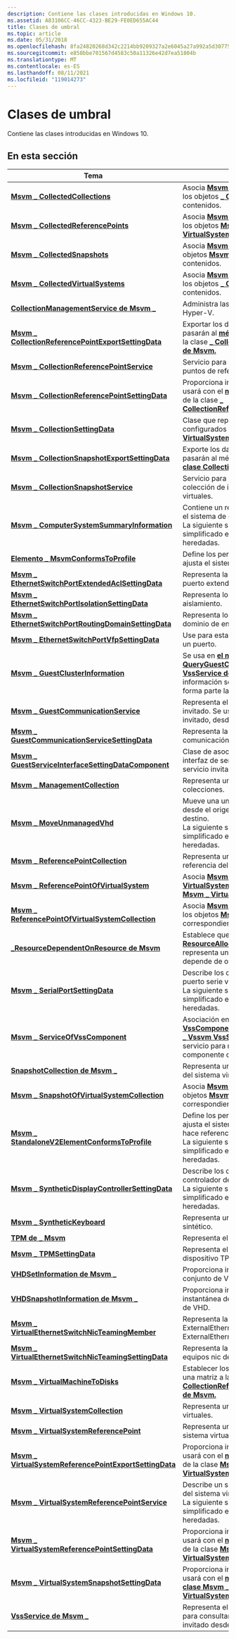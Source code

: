```yaml
---
description: Contiene las clases introducidas en Windows 10.
ms.assetid: A83106CC-46CC-4323-BE29-FE0ED655AC44
title: Clases de umbral
ms.topic: article
ms.date: 05/31/2018
ms.openlocfilehash: 8fa24820268d342c2214bb9209327a2e6045a27a992a5d307752a3d647c982fb
ms.sourcegitcommit: e858bbe701567d4583c50a11326e42d7ea51804b
ms.translationtype: MT
ms.contentlocale: es-ES
ms.lasthandoff: 08/11/2021
ms.locfileid: "119014273"
---
```

# <a name="threshold-classes"></a>Clases de umbral

Contiene las clases introducidas en Windows 10.

## <a name="in-this-section"></a>En esta sección



| Tema                                                                                                                      | Descripción                                                                                                                                                                                                                                                                  |
|----------------------------------------------------------------------------------------------------------------------------|------------------------------------------------------------------------------------------------------------------------------------------------------------------------------------------------------------------------------------------------------------------------------|
| [**Msvm \_ CollectedCollections**](msvm-collectedcollections.md)<br/>                                                 | Asocia [**Msvm \_ VirtualSystemCollection a**](msvm-virtualsystemcollection.md) los objetos [**\_ ComputerSystem de Msvm**](msvm-computersystem.md) contenidos.<br/>                                                                                                |
| [**Msvm \_ CollectedReferencePoints**](msvm-collectedreferencepoints.md)<br/>                                         | Asocia [**Msvm \_ ReferencePointCollection a**](msvm-referencepointcollection.md) los objetos [**Msvm \_ VirtualSystemReferencePoint**](msvm-virtualsystemreferencepoint.md) contenidos.<br/>                                                                    |
| [**Msvm \_ CollectedSnapshots**](msvm-collectedsnapshots.md)<br/>                                                     | Asocia [**Msvm \_ SnapshotCollection a**](msvm-snapshotcollection.md) los objetos [**Msvm \_ VirtualSystemSettingData**](msvm-virtualsystemsettingdata.md) contenidos.<br/>                                                                                      |
| [**Msvm \_ CollectedVirtualSystems**](msvm-collectedvirtualsystems.md)<br/>                                           | Asocia [**Msvm \_ VirtualSystemCollection a**](msvm-virtualsystemcollection.md) los objetos [**\_ ComputerSystem de Msvm**](msvm-computersystem.md) contenidos.<br/>                                                                                                |
| [**CollectionManagementService de Msvm \_**](msvm-collectionmanagementservice.md)<br/>                                   | Administra las colecciones en el host de Hyper-V.<br/>                                                                                                                                                                                                                      |
| [**Msvm \_ CollectionReferencePointExportSettingData**](msvm-collectionreferencepointexportsettingdata.md)<br/>       | Exportar los datos de configuración que se pasarán al [**método ExportReferencePoint**](msvm-collectionreferencepointservice-exportreferencepoint.md) de la clase [**\_ CollectionReferencePointService de Msvm.**](msvm-collectionreferencepointservice.md)<br/>                   |
| [**Msvm \_ CollectionReferencePointService**](msvm-collectionreferencepointservice.md)<br/>                           | Servicio para crear, destruir y exportar puntos de referencia <br/>                                                                                                                                                                                                           |
| [**Msvm \_ CollectionReferencePointSettingData**](msvm-collectionreferencepointsettingdata.md)<br/>                   | Proporciona información adicional que se usará con el [**método CreateReferencePoint**](msvm-collectionreferencepointservice-createreferencepoint.md) de la clase [**\_ CollectionReferencePointService de Msvm.**](msvm-collectionreferencepointservice.md)<br/>          |
| [**Msvm \_ CollectionSettingData**](msvm-collectionsettingdata.md)<br/>                                               | Clase que representa los valores configurados para [**un objeto \_ VirtualSystemCollection de Msvm.**](msvm-virtualsystemcollection.md)<br/>                                                                                                                                       |
| [**Msvm \_ CollectionSnapshotExportSettingData**](msvm-collectionsnapshotexportsettingdata.md)<br/>                   | Exporte los datos de configuración que se pasarán al método ExportSnapshot de la [**\_ clase CollectionSnapshotService de Msvm.**](msvm-collectionsnapshotservice.md)<br/>                                                                                                              |
| [**Msvm \_ CollectionSnapshotService**](msvm-collectionsnapshotservice.md)<br/>                                       | Servicio para crear, destruir y exportar la colección de instantáneas de sistemas virtuales.<br/>                                                                                                                                                                                     |
| [**Msvm \_ ComputerSystemSummaryInformation**](msvm-computersystemsummaryinformation.md)<br/>                         | Contiene un resumen de información sobre el sistema de equipo virtual especificado.<br/> La siguiente sintaxis es código MOF simplificado e incluye todas las propiedades heredadas.<br/>                                                                                   |
| [**Elemento \_ MsvmConformsToProfile**](msvm-elementconformstoprofile.md)<br/>                                         | Define los perfiles registrados a los que se ajusta el sistema al que se hace referencia.<br/>                                                                                                                                                                                          |
| [**Msvm \_ EthernetSwitchPortExtendedAclSettingData**](msvm-ethernetswitchportextendedaclsettingdata.md)<br/>         | Representa la configuración de ACL de puerto extendida.<br/>                                                                                                                                                                                                                        |
| [**Msvm \_ EthernetSwitchPortIsolationSettingData**](msvm-ethernetswitchportisolationsettingdata.md)<br/>             | Representa los datos de configuración de aislamiento.<br/>                                                                                                                                                                                                                            |
| [**Msvm \_ EthernetSwitchPortRoutingDomainSettingData**](msvm-ethernetswitchportroutingdomainsettingdata.md)<br/>     | Representa los datos de configuración del dominio de enrutamiento.<br/>                                                                                                                                                                                                                       |
| [**Msvm \_ EthernetSwitchPortVfpSettingData**](msvm-ethernetswitchportvfpsettingdata.md)<br/>                         | Use para establecer VFP como obligatorio en un puerto.<br/>                                                                                                                                                                                                                            |
| [**Msvm \_ GuestClusterInformation**](msvm-guestclusterinformation.md)<br/>                                           | Se usa en [**el método QueryGuestClusterInformation**](msvm-vssservice-queryguestclusterinformation.md) de la clase [**VssService de \_ Msvm**](msvm-vssservice.md) para recuperar información sobre el clúster invitado del que forma parte la máquina virtual.<br/>                               |
| [**Msvm \_ GuestCommunicationService**](msvm-guestcommunicationservice.md)<br/>                                       | Representa el servicio de comunicación de invitado. Se usa para la comunicación con el invitado, desde el host de Hyper-V.<br/>                                                                                                                                                   |
| [**Msvm \_ GuestCommunicationServiceSettingData**](msvm-guestcommunicationservicesettingdata.md)<br/>                 | Representa la configuración del servicio de comunicación de invitado.<br/>                                                                                                                                                                                                       |
| [**Msvm \_ GuestServiceInterfaceSettingDataComponent**](msvm-guestserviceinterfacesettingdatacomponent.md)<br/>       | Clase de asociación entre un componente de interfaz de servicio invitado y el recurso de servicio invitado.<br/>                                                                                                                                                                     |
| [**Msvm \_ ManagementCollection**](msvm-managementcollection.md)<br/>                                                 | Representa una colección de otras colecciones.<br/>                                                                                                                                                                                                                     |
| [**Msvm \_ MoveUnmanagedVhd**](msvm-moveunmanagedvhd.md)<br/>                                                         | Mueve una unidad de disco duro virtual desde el origen a la ruta de acceso de destino.<br/> La siguiente sintaxis es código MOF simplificado e incluye todas las propiedades heredadas.<br/>                                                                                            |
| [**Msvm \_ ReferencePointCollection**](msvm-referencepointcollection.md)<br/>                                         | Representa una colección de puntos de referencia del sistema virtual.<br/>                                                                                                                                                                                                       |
| [**Msvm \_ ReferencePointOfVirtualSystem**](msvm-referencepointofvirtualsystem.md)<br/>                               | Asocia [**Msvm \_ VirtualSystemReferencePoint**](msvm-virtualsystemreferencepoint.md) a los objetos [**Msvm \_ VirtualSystem**](msvm-virtualsystemresourcecomponent.md) correspondientes.<br/>                                                                     |
| [**Msvm \_ ReferencePointOfVirtualSystemCollection**](msvm-referencepointofvirtualsystemcollection.md)<br/>           | Asocia [**Msvm \_ ReferencePointCollection a**](msvm-referencepointcollection.md) los objetos [**Msvm \_ VirtualSystemCollection**](msvm-virtualsystemcollection.md) correspondientes.<br/>                                                                        |
| [**\_ResourceDependentOnResource de Msvm**](msvm-resourcedependentonresource.md)<br/>                                   | Establece que una instancia [**de \_ ResourceAllocationSettingData**](cim-resourceallocationsettingdata.md) de CIM que representa una asignación de recursos depende de otra asignación de recursos.<br/>                                                                            |
| [**Msvm \_ SerialPortSettingData**](msvm-serialportsettingdata.md)<br/>                                               | Describe los datos de configuración de un puerto serie virtual.<br/> La siguiente sintaxis es código MOF simplificado e incluye todas las propiedades heredadas.<br/>                                                                                                          |
| [**Msvm \_ ServiceOfVssComponent**](msvm-serviceofvsscomponent.md)<br/>                                               | Asociación entre una instancia de [**\_ Vssvm VssComponent de Msvm**](msvm-vsscomponent.md) y una instancia de [**\_ Vssvm VssService**](msvm-vssservice.md) que representa un servicio para realizar operaciones en el componente de VSS.<br/>                                    |
| [**SnapshotCollection de Msvm \_**](msvm-snapshotcollection.md)<br/>                                                     | Representa una colección de instantáneas del sistema virtual.<br/>                                                                                                                                                                                                              |
| [**Msvm \_ SnapshotOfVirtualSystemCollection**](msvm-snapshotofvirtualsystemcollection.md)<br/>                       | Asocia [**Msvm \_ SnapshotCollection a**](msvm-snapshotcollection.md) los objetos [**Msvm \_ VirtualSystemCollection**](msvm-virtualsystemcollection.md) correspondientes.<br/>                                                                                    |
| [**Msvm \_ StandaloneV2ElementConformsToProfile**](msvm-standalonev2elementconformstoprofile.md)<br/>                 | Define los perfiles registrados a los que se ajusta el sistema independiente al que se hace referencia.<br/> La siguiente sintaxis es código MOF simplificado e incluye todas las propiedades heredadas.<br/>                                                                            |
| [**Msvm \_ SyntheticDisplayControllerSettingData**](msvm-syntheticdisplaycontrollersettingdata.md)<br/>               | Describe los datos de configuración de un controlador de pantalla sintética virtual.<br/> La siguiente sintaxis es código MOF simplificado e incluye todas las propiedades heredadas.<br/>                                                                                         |
| [**Msvm \_ SyntheticKeyboard**](msvm-synthetickeyboard.md)<br/>                                                       | Representa un dispositivo de teclado sintético.<br/>                                                                                                                                                                                                                           |
| [**TPM de \_ Msvm**](msvm-tpm.md)<br/>                                                                                   | Representa el estado del dispositivo TPM.<br/>                                                                                                                                                                                                                           |
| [**Msvm \_ TPMSettingData**](msvm-tpmsettingdata.md)<br/>                                                             | Representa el estado configurado del dispositivo TPM.<br/>                                                                                                                                                                                                                |
| [**VHDSetInformation de Msvm \_**](msvm-vhdsetinformation.md)<br/>                                                       | Proporciona información sobre un archivo de conjunto de VHD.<br/>                                                                                                                                                                                                                        |
| [**VHDSnapshotInformation de Msvm \_**](msvm-vhdsnapshotinformation.md)<br/>                                             | Proporciona información sobre una instantánea dentro de un archivo de conjunto de VHD. <br/>                                                                                                                                                                                                      |
| [**Msvm \_ VirtualEthernetSwitchNicTeamingMember**](msvm-virtualethernetswitchnicteamingmember.md)<br/>               | Representa la asociación entre un equipo ExternalEthernetPort y un miembro ExternalEthernetPort.<br/>                                                                                                                                                                 |
| [**Msvm \_ VirtualEthernetSwitchNicTeamingSettingData**](msvm-virtualethernetswitchnicteamingsettingdata.md)<br/>     | Representa la configuración de formación de equipos nic del conmutador.<br/>                                                                                                                                                                                                                       |
| [**Msvm \_ VirtualMachineToDisks**](msvm-virtualmachinetodisks.md)<br/>                                               | Establecer los datos que se pasarán como una matriz a la clase [**\_ CollectionReferencePointExportSettingData de Msvm.**](msvm-collectionreferencepointexportsettingdata.md)<br/>                                                                                                     |
| [**Msvm \_ VirtualSystemCollection**](msvm-virtualsystemcollection.md)<br/>                                           | Representa una colección de sistemas virtuales.<br/>                                                                                                                                                                                                                       |
| [**Msvm \_ VirtualSystemReferencePoint**](msvm-virtualsystemreferencepoint.md)<br/>                                   | Representa un punto de referencia para un sistema virtual.<br/>                                                                                                                                                                                                                |
| [**Msvm \_ VirtualSystemReferencePointExportSettingData**](msvm-virtualsystemreferencepointexportsettingdata.md)<br/> | Proporciona información adicional que se usará con el [**método ExportReferencePoint**](msvm-virtualsystemreferencepointservice-exportreferencepoint.md) de la clase [**Msvm \_ VirtualSystemReferencePointService.**](msvm-virtualsystemreferencepointservice.md)<br/> |
| [**Msvm \_ VirtualSystemReferencePointService**](msvm-virtualsystemreferencepointservice.md)<br/>                     | Describe un servicio de punto de referencia del sistema virtual.<br/> La siguiente sintaxis es código MOF simplificado e incluye todas las propiedades heredadas.<br/>                                                                                                            |
| [**Msvm \_ VirtualSystemReferencePointSettingData**](msvm-virtualsystemreferencepointsettingdata.md)<br/>             | Proporciona información adicional que se usará con el [**método CreateReferencePoint**](msvm-virtualsystemreferencepointservice-createreferencepoint.md) de la clase [**Msvm \_ VirtualSystemReferencePointService.**](msvm-virtualsystemreferencepointservice.md)<br/> |
| [**Msvm \_ VirtualSystemSnapshotSettingData**](msvm-virtualsystemsnapshotsettingdata.md)<br/>                         | Proporciona información adicional que se usará con el [**método CreateSnapshot**](cim-virtualsystemsnapshotservice-createsnapshot.md) de la [**clase Msvm \_ VirtualSystemSnapshotService.**](msvm-virtualsystemsnapshotservice.md)<br/>                                |
| [**VssService de Msvm \_**](msvm-vssservice.md)<br/>                                                                     | Representa el servicio VSS invitado. Se usa para consultar la información del clúster invitado desde el host de Hyper-V.<br/>                                                                                                                                                        |



 

 

 




